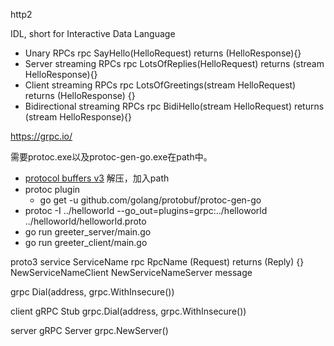 
http2

IDL, short for Interactive Data Language

* Unary RPCs
    rpc SayHello(HelloRequest) returns (HelloResponse){}
* Server streaming RPCs
    rpc LotsOfReplies(HelloRequest) returns (stream HelloResponse){}
* Client streaming RPCs
    rpc LotsOfGreetings(stream HelloRequest) returns (HelloResponse) {}
* Bidirectional streaming RPCs
    rpc BidiHello(stream HelloRequest) returns (stream HelloResponse){}

https://grpc.io/



需要protoc.exe以及protoc-gen-go.exe在path中。

* [protocol buffers v3](https://github.com/google/protobuf/releases) 解压，加入path
* protoc plugin
    - go get -u github.com/golang/protobuf/protoc-gen-go
* protoc -I ../helloworld --go_out=plugins=grpc:../helloworld ../helloworld/helloworld.proto
* go run greeter_server/main.go
* go run greeter_client/main.go


proto3
    service ServiceName 
        rpc RpcName (Request) returns (Reply) {}
        NewServiceNameClient
        NewServiceNameServer
    message

grpc 
    Dial(address, grpc.WithInsecure())
    
client gRPC Stub
    grpc.Dial(address, grpc.WithInsecure())

server gRPC Server
    grpc.NewServer()
